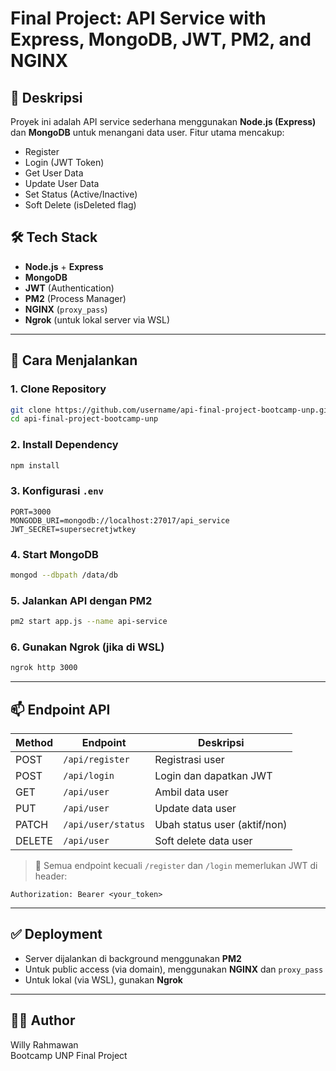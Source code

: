 # Final Project: API Service with Express, MongoDB, JWT, PM2, and NGINX

## 📌 Deskripsi
Proyek ini adalah API service sederhana menggunakan **Node.js (Express)** dan **MongoDB** untuk menangani data user. Fitur utama mencakup:

- Register
- Login (JWT Token)
- Get User Data
- Update User Data
- Set Status (Active/Inactive)
- Soft Delete (isDeleted flag)

## 🛠️ Tech Stack

- **Node.js** + **Express**
- **MongoDB**
- **JWT** (Authentication)
- **PM2** (Process Manager)
- **NGINX** (`proxy_pass`)
- **Ngrok** (untuk lokal server via WSL)

---

## 🚀 Cara Menjalankan

### 1. Clone Repository
```bash
git clone https://github.com/username/api-final-project-bootcamp-unp.git
cd api-final-project-bootcamp-unp
```

### 2. Install Dependency
```bash
npm install
```

### 3. Konfigurasi `.env`
```env
PORT=3000
MONGODB_URI=mongodb://localhost:27017/api_service
JWT_SECRET=supersecretjwtkey
```

### 4. Start MongoDB
```bash
mongod --dbpath /data/db
```

### 5. Jalankan API dengan PM2
```bash
pm2 start app.js --name api-service
```

### 6. Gunakan Ngrok (jika di WSL)
```bash
ngrok http 3000
```

---

## 📫 Endpoint API

| Method | Endpoint                | Deskripsi                    |
|--------|-------------------------|------------------------------|
| POST   | `/api/register`         | Registrasi user              |
| POST   | `/api/login`            | Login dan dapatkan JWT       |
| GET    | `/api/user`             | Ambil data user              |
| PUT    | `/api/user`             | Update data user             |
| PATCH  | `/api/user/status`      | Ubah status user (aktif/non) |
| DELETE | `/api/user`             | Soft delete data user        |

> 🔐 Semua endpoint kecuali `/register` dan `/login` memerlukan JWT di header:
```
Authorization: Bearer <your_token>
```

---

## ✅ Deployment

- Server dijalankan di background menggunakan **PM2**
- Untuk public access (via domain), menggunakan **NGINX** dan `proxy_pass`
- Untuk lokal (via WSL), gunakan **Ngrok**

---

## 👨‍💻 Author
Willy Rahmawan  
Bootcamp UNP Final Project
